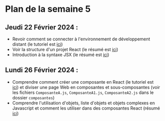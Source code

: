 # Plan de la semaine 5

## Jeudi 22 Février 2024 :

*   Revoir comment se connecter à l'environnement de développement distant (le tutoriel est [ici](cours/environnement-distant.md))
*   Voir la structure d'un projet React (le résumé est [ici](cours/structure-projet-react.md))
*   Introduction à la syntaxe JSX (le résumé est [ici](cours/jsx.md))

## Lundi 26 Février 2024 :

*   Comprendre comment créer une composante en React (le tutoriel est [ici](cours/comment-creer-une-composante-react.md)) et diviser une page Web en composantes et sous-composantes (voir les fichiers `ComposanteA.js`, `ComposanteA1.js`, `ComposanteA2.js` dans le dossier `composantes`)
*   Comprendre l'utilisation d'objets, liste d'objets et objets complexes en Javascript et comment les utiliser dans des composantes React (résumé [ici](cours/objets-js.md))